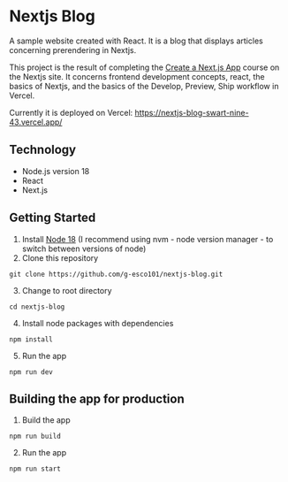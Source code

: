 # Nextjs Blog

A sample website created with React. It is a blog that displays articles concerning prerendering in Nextjs.

This project is the result of completing the [Create a Next.js App](https://nextjs.org/learn/basics/create-nextjs-app) course on the Nextjs site. It concerns frontend development concepts, react, the basics of Nextjs, and the basics of the Develop, Preview, Ship workflow in Vercel.

Currently it is deployed on Vercel:
https://nextjs-blog-swart-nine-43.vercel.app/

## Technology

- Node.js version 18
- React
- Next.js

## Getting Started

1. Install [Node 18](https://nodejs.org) (I recommend using nvm - node version manager - to switch between versions of node)
2. Clone this repository

```
git clone https://github.com/g-esco101/nextjs-blog.git
```

3. Change to root directory

```
cd nextjs-blog
```

4. Install node packages with dependencies

```
npm install
```

5. Run the app

```
npm run dev
```

## Building the app for production

1. Build the app

```
npm run build
```

2. Run the app

```
npm run start
```
